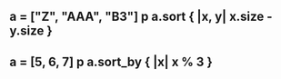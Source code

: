 a = ["Z", "AAA", "B3"]
p a.sort { |x, y| x.size - y.size }
-----------------------------------------
a = [5, 6, 7]
p a.sort_by { |x| x % 3 }
-----------------------------------------
